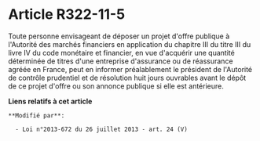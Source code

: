 # Article R322-11-5

Toute personne envisageant de déposer un projet d'offre publique à l'Autorité des marchés financiers en application du
chapitre III du titre III du livre IV du code monétaire et financier, en vue d'acquérir une quantité déterminée de titres
d'une entreprise d'assurance ou de réassurance agréée en France, peut en informer préalablement le président de l'Autorité de
contrôle prudentiel et de résolution huit jours ouvrables avant le dépôt de ce projet d'offre ou son annonce publique si elle
est antérieure.

**Liens relatifs à cet article**

	**Modifié par**:

	  - Loi n°2013-672 du 26 juillet 2013 - art. 24 (V)
